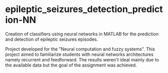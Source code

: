 # epileptic_seizures_detection_prediction-NN
Creation of classifiers using neural networks in MATLAB for the prediction and detection of epileptic seizures episodes.

Project developed for the "Neural computation and fuzzy systems". This project aimed to familiarize students with neural networks architectures namely recurrent and feedforward. The results weren't ideal mainly due to the available data but the goal of the assignment was achieved.
